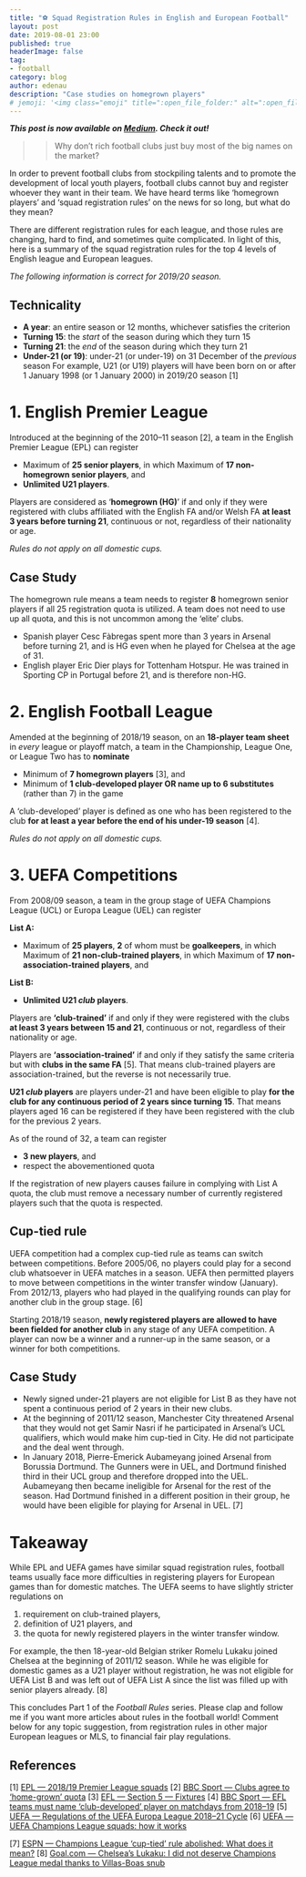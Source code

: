 ```yaml
---
title: "️⚽ Squad Registration Rules in English and European Football"
layout: post
date: 2019-08-01 23:00
published: true
headerImage: false
tag:
- football
category: blog
author: edenau
description: "Case studies on homegrown players"
# jemoji: '<img class="emoji" title=":open_file_folder:" alt=":open_file_folder:" src="https://assets.github.com/images/icons/emoji/unicode/1f5c2.png" height="20" width="20" align="absmiddle">'
---
```


***This post is now available on <a href="https://medium.com/@edenau/squad-registration-rules-in-english-and-european-football-584dcc3fecf7" target="_blank">Medium</a>. Check it out!***

>> Why don’t rich football clubs just buy most of the big names on the market?

In order to prevent football clubs from stockpiling talents and to promote the development of local youth players, football clubs cannot buy and register whoever they want in their team. We have heard terms like ‘homegrown players’ and ‘squad registration rules’ on the news for so long, but what do they mean?

There are different registration rules for each league, and those rules are changing, hard to find, and sometimes quite complicated. In light of this, here is a summary of the squad registration rules for the top 4 levels of English league and European leagues.

<i>The following information is correct for 2019/20 season.</i>

## Technicality

- <b>A year</b>: an entire season or 12 months, whichever satisfies the criterion
- <b>Turning 15</b>: the <i>start</i> of the season during which they turn 15
- <b>Turning 21</b>: the <i>end</i> of the season during which they turn 21
- <b>Under-21 (or 19)</b>: under-21 (or under-19) on 31 December of the <i>previous</i> season
For example, U21 (or U19) players will have been born on or after 1 January 1998 (or 1 January 2000) in 2019/20 season [1]

<div class="breaker"></div> <a id="1"></a>

# 1. English Premier League

Introduced at the beginning of the 2010–11 season [2], a team in the English Premier League (EPL) can register
- Maximum of <b>25 senior players</b>, in which
Maximum of <b>17 non-homegrown senior players</b>, and
- <b>Unlimited U21 players</b>.

Players are considered as ‘<b>homegrown (HG)</b>’ if and only if they were registered with clubs affiliated with the English FA and/or Welsh FA <b>at least 3 years before turning 21</b>, continuous or not, regardless of their nationality or age.

<i>Rules do not apply on all domestic cups.</i>

## Case Study

The homegrown rule means a team needs to register <b>8</b> homegrown senior players if all 25 registration quota is utilized. A team does not need to use up all quota, and this is not uncommon among the ‘elite’ clubs.

- Spanish player Cesc Fàbregas spent more than 3 years in Arsenal before turning 21, and is HG even when he played for Chelsea at the age of 31.
- English player Eric Dier plays for Tottenham Hotspur. He was trained in Sporting CP in Portugal before 21, and is therefore non-HG.

<div class="breaker"></div> <a id="2"></a>

# 2. English Football League

Amended at the beginning of 2018/19 season, on an <b>18-player team sheet</b> in <i>every</i> league or playoff match, a team in the Championship, League One, or League Two has to <b>nominate</b>

- Minimum of <b>7 homegrown players</b> [3], and
- Minimum of <b>1 club-developed player OR name up to 6 substitutes</b> (rather than 7) in the game

A ‘club-developed’ player is defined as one who has been registered to the club <b>for at least a year before the end of his under-19 season</b> [4].

<i>Rules do not apply on all domestic cups.</i>

<div class="breaker"></div> <a id="3"></a>

# 3. UEFA Competitions

From 2008/09 season, a team in the group stage of UEFA Champions League (UCL) or Europa League (UEL) can register

<b>List A:</b>
- Maximum of <b>25 players</b>, <b>2</b> of whom must be <b>goalkeepers</b>, in which
Maximum of <b>21 non-club-trained players</b>, in which
Maximum of <b>17 non-association-trained players</b>, and

<b>List B:</b>
- <b>Unlimited U21 <i>club</i> players</b>.

Players are <b>‘club-trained’</b> if and only if they were registered with the clubs <b>at least 3 years between 15 and 21</b>, continuous or not, regardless of their nationality or age.

Players are <b>‘association-trained’</b> if and only if they satisfy the same criteria but with <b>clubs in the same FA</b> [5]. That means club-trained players are association-trained, but the reverse is not necessarily true.

<b>U21 <i>club</i> players</b> are players under-21 and have been eligible to play <b>for the club for any continuous period of 2 years since turning 15</b>. That means players aged 16 can be registered if they have been registered with the club for the previous 2 years.

As of the round of 32, a team can register

- <b>3 new players</b>, and
- respect the abovementioned quota

If the registration of new players causes failure in complying with List A quota, the club must remove a necessary number of currently registered players such that the quota is respected.

## Cup-tied rule

UEFA competition had a complex cup-tied rule as teams can switch between competitions. Before 2005/06, no players could play for a second club whatsoever in UEFA matches in a season. UEFA then permitted players to move between competitions in the winter transfer window (January). From 2012/13, players who had played in the qualifying rounds can play for another club in the group stage. [6]

Starting 2018/19 season, <b>newly registered players are allowed to have been fielded for another club</b> in any stage of any UEFA competition. A player can now be a winner and a runner-up in the same season, or a winner for both competitions.

## Case Study

- Newly signed under-21 players are not eligible for List B as they have not spent a continuous period of 2 years in their new clubs.
- At the beginning of 2011/12 season, Manchester City threatened Arsenal that they would not get Samir Nasri if he participated in Arsenal’s UCL qualifiers, which would make him cup-tied in City. He did not participate and the deal went through.
- In January 2018, Pierre-Emerick Aubameyang joined Arsenal from Borussia Dortmund. The Gunners were in UEL, and Dortmund finished third in their UCL group and therefore dropped into the UEL. Aubameyang then became ineligible for Arsenal for the rest of the season. Had Dortmund finished in a different position in their group, he would have been eligible for playing for Arsenal in UEL. [7]

<div class="breaker"></div> <a id="4"></a>

# Takeaway

While EPL and UEFA games have similar squad registration rules, football teams usually face more difficulties in registering players for European games than for domestic matches. The UEFA seems to have slightly stricter regulations on

1. requirement on club-trained players,
2. definition of U21 players, and
3. the quota for newly registered players in the winter transfer window.

For example, the then 18-year-old Belgian striker Romelu Lukaku joined Chelsea at the beginning of 2011/12 season. While he was eligible for domestic games as a U21 player without registration, he was not eligible for UEFA List B and was left out of UEFA List A since the list was filled up with senior players already. [8]

This concludes Part 1 of the <i>Football Rules</i> series. Please clap and follow me if you want more articles about rules in the football world! Comment below for any topic suggestion, from registration rules in other major European leagues or MLS, to financial fair play regulations.

## References

[1] <a href="https://www.premierleague.com/news/844127" target="_blank">EPL — 2018/19 Premier League squads</a>
[2] <a href="http://news.bbc.co.uk/sport2/hi/football/eng_prem/8255784.stm" target="_blank">BBC Sport — Clubs agree to ‘home-grown’ quota</a>
[3] <a href="https://www.efl.com/-more/governance/efl-rules--regulations/section-5--fixtures/" target="_blank">EFL — Section 5 — Fixtures</a>
[4] <a href="https://www.bbc.com/sport/football/39517843" target="_blank">BBC Sport — EFL teams must name ‘club-developed’ player on matchdays from 2018–19</a>
[5] <a href="https://www.uefa.com/MultimediaFiles/Download/Regulations/uefaorg/Regulations/02/60/88/40/2608840_DOWNLOAD.pdf" target="_blank">UEFA — Regulations of the UEFA Europa League 2018–21 Cycle</a>
[6] <a href="https://www.uefa.com/uefachampionsleague/news/newsid=2400510.html" target="_blank">UEFA — UEFA Champions League squads: how it works</a>

[7] <a href="https://www.espn.com/soccer/uefa-champions-league/story/3432917/champions-league-cup-tied-rule-abolished-what-does-it-mean" target="_blank">ESPN — Champions League ‘cup-tied’ rule abolished: What does it mean?</a>
[8] <a href="https://www.goal.com/en-gb/news/2914/champions-league/2012/05/21/3116874/chelseas-lukaku-i-did-not-deserve-champions-league-medal" target="_blank">Goal.com — Chelsea’s Lukaku: I did not deserve Champions League medal thanks to Villas-Boas snub</a>
